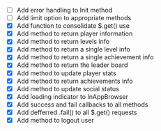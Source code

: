 - [ ] Add error handling to Init method
- [ ] Add limit option to appropriate methods
- [X] Add function to consolidate $.get() use
- [X] Add method to return player information
- [X] Add method to return levels info
- [X] Add method to return a single level info
- [X] Add method to return a single achievement info
- [X] Add method to return the leader board
- [X] Add method to update player stats
- [X] Add method to return achievements info
- [X] Add method to update social status
- [X] Add loading indicator to InAppBrowser
- [X] Add success and fail callbacks to all methods
- [X] Add defferred .fail() to all $.get() requests
- [X] Add method to logout user
